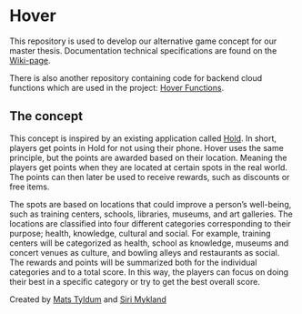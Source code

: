 # Hover
This repository is used to develop our alternative game concept for our master thesis. Documentation technical specifications are found on the [Wiki-page](https://github.com/maattss/hover/wiki).

There is also another repository containing code for backend cloud functions which are used in the project: [Hover Functions](https://github.com/maattss/hover-functions).

## The concept
This concept is inspired by an existing application called [Hold](https://www.hold.app/). In short, players get points in Hold for not using their phone. Hover uses the same principle, but the points are awarded based on their location. Meaning the players get points when they are located at certain spots in the real world. The points can then later be used to receive rewards, such as discounts or free items.

The spots are based on locations that could improve a person’s well-being, such as training centers, schools, libraries, museums, and art galleries. The locations are classified into four different categories corresponding to their purpose; health, knowledge, cultural and social. For example, training centers will be categorized as health, school as knowledge, museums and concert venues as culture, and bowling alleys and restaurants as social. The rewards and points will be summarized both for the individual categories and to a total score. In this way, the players can focus on doing their best in a specific category or try to get the best overall score. 

Created by [Mats Tyldum](https://github.com/maattss) and [Siri Mykland](https://github.com/sirimykland)
